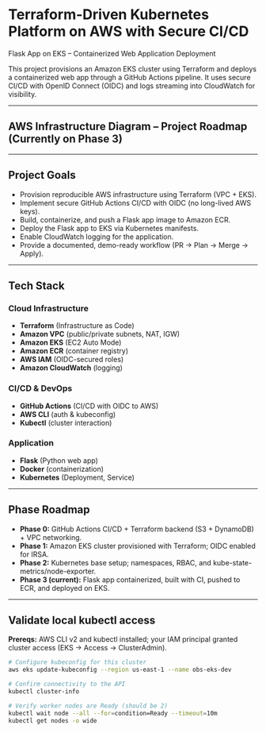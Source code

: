 # Terraform-Driven Kubernetes Platform on AWS with Secure CI/CD

Flask App on EKS – Containerized Web Application Deployment  

This project provisions an Amazon EKS cluster using Terraform and deploys a containerized web app through a GitHub Actions pipeline. It uses secure CI/CD with OpenID Connect (OIDC) and logs streaming into CloudWatch for visibility.

---

## AWS Infrastructure Diagram – Project Roadmap (Currently on Phase 3)



---

## Project Goals
- Provision reproducible AWS infrastructure using Terraform (VPC + EKS).  
- Implement secure GitHub Actions CI/CD with OIDC (no long-lived AWS keys).  
- Build, containerize, and push a Flask app image to Amazon ECR.  
- Deploy the Flask app to EKS via Kubernetes manifests.  
- Enable CloudWatch logging for the application.  
- Provide a documented, demo-ready workflow (PR → Plan → Merge → Apply).  

---

## Tech Stack

### Cloud Infrastructure
- **Terraform** (Infrastructure as Code)  
- **Amazon VPC** (public/private subnets, NAT, IGW)  
- **Amazon EKS** (EC2 Auto Mode)  
- **Amazon ECR** (container registry)  
- **AWS IAM** (OIDC-secured roles)  
- **Amazon CloudWatch** (logging)  

### CI/CD & DevOps
- **GitHub Actions** (CI/CD with OIDC to AWS)  
- **AWS CLI** (auth & kubeconfig)  
- **Kubectl** (cluster interaction)  

### Application
- **Flask** (Python web app)  
- **Docker** (containerization)  
- **Kubernetes** (Deployment, Service)  

---

## Phase Roadmap
- **Phase 0:** GitHub Actions CI/CD + Terraform backend (S3 + DynamoDB) + VPC networking.  
- **Phase 1:** Amazon EKS cluster provisioned with Terraform; OIDC enabled for IRSA.  
- **Phase 2:** Kubernetes base setup; namespaces, RBAC, and kube-state-metrics/node-exporter.  
- **Phase 3 (current):** Flask app containerized, built with CI, pushed to ECR, and deployed on EKS.  

---

## Validate local kubectl access

**Prereqs:** AWS CLI v2 and kubectl installed; your IAM principal granted cluster access (EKS → Access → ClusterAdmin).

```bash
# Configure kubeconfig for this cluster
aws eks update-kubeconfig --region us-east-1 --name obs-eks-dev

# Confirm connectivity to the API
kubectl cluster-info

# Verify worker nodes are Ready (should be 2)
kubectl wait node --all --for=condition=Ready --timeout=10m
kubectl get nodes -o wide
